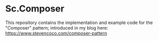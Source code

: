 # Sc.Composer
This repository contains the implementation and example code for the "Composer" pattern; introduced in my blog here:
https://www.stevencoco.com/composer-pattern
